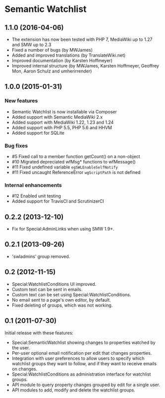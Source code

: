 # Semantic Watchlist

## 1.1.0 (2016-04-06)

* The extension has now been tested with PHP 7, MediaWiki up to 1.27 and SMW up to 2.3
* Fixed a number of bugs (by MWJames)
* Added and improved translations (by TranslateWiki.net)
* Improved documentation (by Karsten Hoffmeyer)
* Improved internal structure (by MWJames, Karsten Hoffmeyer, Geoffrey Mon, Aaron Schulz and umherirrender)

## 1.0.0 (2015-01-31)

### New features

* Semantic Watchlist is now installable via Composer
* Added support with Semantic MediaWiki 2.x
* Added support with MediaWiki 1.22, 1.23 and 1.24
* Added support with PHP 5.5, PHP 5.6 and HHVM
* Added support for SQLite

### Bug fixes

* #5 Fixed call to a member function getCount() on a non-object
* #10 Migrated depreciated wfMsg* functions to wfMessage()
* #11 Fixed undefined variable `egSWLEnableSelfNotify`
* #11 Fixed uncaught ReferenceError `wgScriptPath` is not defined

### Internal enhancements

* #12 Enabled unit testing
* Added support for TravisCI and ScrutinizerCI

## 0.2.2 (2013-12-10)

* Fix for Special:AdminLinks when using SMW 1.9+.

## 0.2.1 (2013-09-26)

* 'swladmins' group removed.

## 0.2 (2012-11-15)

* Special:WatchlistConditions UI improved.
* Custom text can be sent in emails.
* Custom text can be set using Special:WatchlistConditions.
* No email sent to a page's own editor, by default.
* Fixed deleting of groups, which was not working.

## 0.1 (2011-07-30)

Initial release with these features:

* Special:SemanticWatchlist showing changes to properties watched by the user.
* Per-user optional email notification per edit that changes properties.  
* Integration with user preferences to allow users to specify which watchlist
  groups they want to follow, and if they want to receive emails on changes.
* Special:WatchlistConditions as administration interface for watchlist groups.
* API module to query property changes grouped by edit for a single user.
* API modules to add, modify and delete the watchlist groups.
